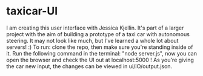# taxicar-UI
I am creating this user interface with Jessica Kjellin. It's part of a larger project with the aim of building a prototype of a taxi car with autonomous steering. It may not look like much, but I've learned a whole lot about servers! :)
To run: clone the repo, then make sure you're standing inside of it. Run the following command in the terminal: "node server.js", now you can open the browser and check the UI out at localhost:5000 ! As you're giving the car new input, the changes can be viewed in ui/IO/output.json.

